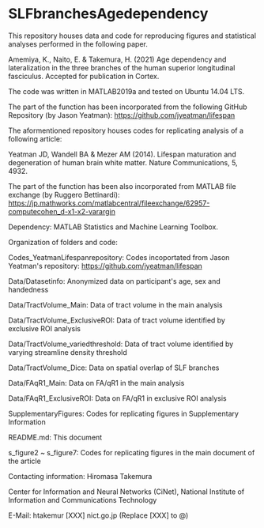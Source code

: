 # SLFbranchesAgedependency

This repository houses data and code for reproducing figures and statistical analyses performed in the following paper.

Amemiya, K., Naito, E. & Takemura, H. (2021)
Age dependency and lateralization in the three branches of the human superior longitudinal fasciculus. Accepted for publication in Cortex.

The code was written in MATLAB2019a and tested on Ubuntu 14.04 LTS. 

The part of the function has been incorporated from the following GitHub Repository (by Jason Yeatman): https://github.com/jyeatman/lifespan

The aformentioned repository houses codes for replicating analysis of a following article:

Yeatman JD, Wandell BA & Mezer AM (2014). 
Lifespan maturation and degeneration of human brain white matter. 
Nature Communications, 5, 4932.

The part of the function has been also incorporated from MATLAB file exchange (by Ruggero Bettinardi): https://jp.mathworks.com/matlabcentral/fileexchange/62957-computecohen_d-x1-x2-varargin

Dependency: MATLAB Statistics and Machine Learning Toolbox.

Organization of folders and code: 

Codes_YeatmanLifespanrepository: Codes incoportated from Jason Yeatman's repository: https://github.com/jyeatman/lifespan

Data/Datasetinfo: Anonymized data on participant's age, sex and handedness

Data/TractVolume_Main: Data of tract volume in the main analysis

Data/TractVolume_ExclusiveROI: Data of tract volume identified by exclusive ROI analysis

Data/TractVolume_variedthreshold: Data of tract volume identified by varying streamline density threshold

Data/TractVolume_Dice: Data on spatial overlap of SLF branches

Data/FAqR1_Main: Data on FA/qR1 in the main analysis

Data/FAqR1_ExclusiveROI: Data on FA/qR1 in exclusive ROI analysis

SupplementaryFigures: Codes for replicating figures in Supplementary Information

README.md: This document

s_figure2 ~ s_figure7: Codes for replicating figures in the main document of the article

Contacting information: 
Hiromasa Takemura

Center for Information and Neural Networks (CiNet),
National Institute of Information and Communications Technology

E-Mail: htakemur [XXX] nict.go.jp (Replace [XXX] to @)